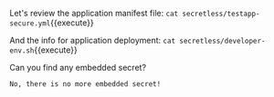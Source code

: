 

Let's review the application manifest file:
`cat secretless/testapp-secure.yml`{{execute}}

And the info for application deployment:
`cat secretless/developer-env.sh`{{execute}}

Can you find any embedded secret?

```
No, there is no more embedded secret!
```